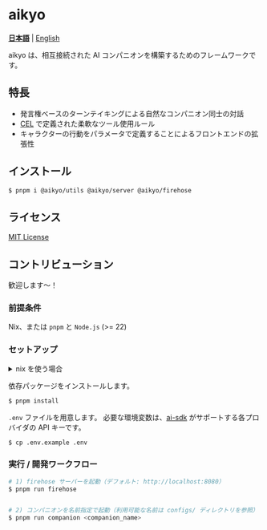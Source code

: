 # aikyo
[**日本語**](./README-ja.md) | [English](./README.md)

aikyo は、相互接続された AI コンパニオンを構築するためのフレームワークです。

## 特長

- 発言権ベースのターンテイキングによる自然なコンパニオン同士の対話
- [CEL](https://cel.dev) で定義された柔軟なツール使用ルール
- キャラクターの行動をパラメータで定義することによるフロントエンドの拡張性

## インストール
```bash
$ pnpm i @aikyo/utils @aikyo/server @aikyo/firehose
````

## ライセンス

[MIT License](./LICENSE)

## コントリビューション

歓迎します～！

### 前提条件

Nix、または `pnpm` と `Node.js` (>= 22)

### セットアップ

<details><summary>nix を使う場合</summary>

先に`nix-shell`に入ります。

```bash
$ nix-shell
```

</details>

依存パッケージをインストールします。

```bash
$ pnpm install
```

`.env` ファイルを用意します。
必要な環境変数は、[ai-sdk](https://ai-sdk.dev/docs/foundations/providers-and-models) がサポートする各プロバイダの API キーです。

```bash
$ cp .env.example .env
```

### 実行 / 開発ワークフロー

```bash
# 1) firehose サーバーを起動（デフォルト: http://localhost:8080）
$ pnpm run firehose


# 2) コンパニオンを名前指定で起動（利用可能な名前は configs/ ディレクトリを参照）
$ pnpm run companion <companion_name>
```
